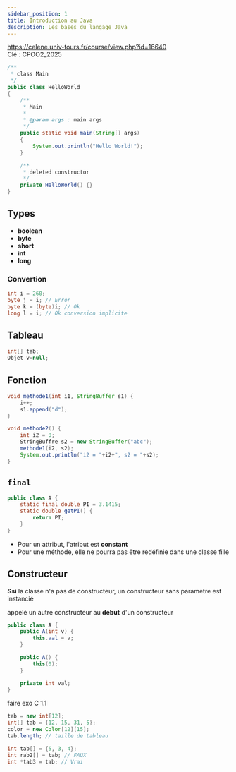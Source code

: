 ```yaml
---
sidebar_position: 1
title: Introduction au Java
description: Les bases du langage Java
---
```


https://celene.univ-tours.fr/course/view.php?id=16640 <br/>
Clé : CPOO2_2025

```java
/**
 * class Main
 */
public class HelloWorld
{
    /**
     * Main
     * 
     * @param args : main args
     */
    public static void main(String[] args)
    {
        System.out.println("Hello World!");
    }

    /**
     * deleted constructor
     */
    private HelloWorld() {}
}
```

## Types

* **boolean**
* **byte**
* **short**
* **int**
* **long**

### Convertion
```java
int i = 260;
byte j = i; // Error
byte k = (byte)i; // Ok
long l = i; // Ok conversion implicite
```

## Tableau
```java
int[] tab;
Objet v=null;
```

## Fonction

```java
void methode1(int i1, StringBuffer s1) {
    i++;
    s1.append("d");
}

void methode2() {
    int i2 = 0;
    StringBuffre s2 = new StringBuffer("abc");
    methode1(i2, s2);
    System.out.println("i2 = "+i2+", s2 = "+s2);
}
```

## `final`

```java
public class A {
    static final double PI = 3.1415;
    static double getPI() {
        return PI;
    }
}
```

* Pour un attribut, l'atribut est **constant**
* Pour une méthode, elle ne pourra pas être redéfinie dans une classe fille

## Constructeur

**Ssi** la classe n'a pas de constructeur, un constructeur sans paramètre est instancié

appelé un autre constructeur
au **début** d'un constructeur

```java
public class A {
    public A(int v) {
        this.val = v;
    }

    public A() {
        this(0);
    }

    private int val;
}
```

faire exo C 1.1

```java
tab = new int[12];
int[] tab = {12, 15, 31, 5};
color = new Color[12][15];
tab.length; // taille de tableau
```

```c
int tab[] = {5, 3, 4};
int rab2[] = tab; // FAUX
int *tab3 = tab; // Vrai
```